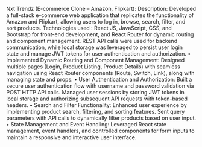 Nxt Trendz (E-commerce Clone – Amazon, Flipkart):
Description: Developed a full-stack e-commerce web application that replicates the functionality of Amazon and
Flipkart, allowing users to log in, browse, search, filter, and sort products.
Technologies used : React JS, JavaScript, CSS, and Bootstrap for front-end development, and React Router for
dynamic routing and component management. REST API calls were used for backend communication, while local
storage was leveraged to persist user login state and manage JWT tokens for user authentication and
authorization.
• Implemented Dynamic Routing and Component Management: Designed multiple pages (Login, Product
Listing, Product Details) with seamless navigation using React Router components (Route, Switch, Link),
along with managing state and props.
• User Authentication and Authorization: Built a secure user authentication flow with username and
password validation via POST HTTP API calls. Managed user sessions by storing JWT tokens in local
storage and authorizing subsequent API requests with token-based headers.
• Search and Filter Functionality: Enhanced user experience by implementing product search, filtering, and
sorting features. Sent query parameters with API calls to dynamically filter products based on user input.
• State Management and Event Handling: Leveraged React state management, event handlers, and
controlled components for form inputs to maintain a responsive and interactive user interface.

